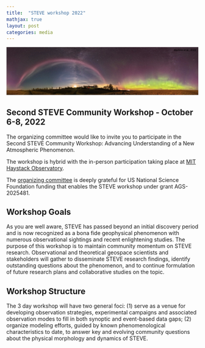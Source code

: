 ```yaml
---
title:  "STEVE workshop 2022"
mathjax: true
layout: post
categories: media
---
```


![STEVE](/assets/Martinis-2022.png)


## Second STEVE Community Workshop - October 6-8, 2022

The organizing committee would like to invite you to participate in the Second STEVE Community Workshop: Advancing Understanding of a New Atmospheric Phenomenon. 

The workshop is hybrid with the in-person participation taking place at [MIT Haystack Observatory](https://www.haystack.mit.edu).

The [organizing committee](https://steve-aurora.github.io/about/) is deeply grateful for US National Science Foundation funding that enables the STEVE workshop under grant AGS-2025481.


## Workshop Goals

As you are well aware, STEVE has passed beyond an initial discovery period and is now recognized as a bona fide geophysical phenomenon with numerous observational sightings and recent enlightening studies. The purpose of this workshop is to maintain community momentum on STEVE research.  Observational and theoretical geospace scientists and stakeholders will gather to disseminate STEVE research findings, identify outstanding questions about the phenomenon, and to continue formulation of future research plans and collaborative studies on the topic.

## Workshop Structure

The 3 day workshop will have two general foci: (1) serve as a venue for developing observation strategies, experimental campaigns and associated observation modes to fill in both synoptic and event-based data gaps; (2) organize modeling efforts, guided by known phenomenological characteristics to date, to answer key and evolving community questions about the physical morphology and dynamics of STEVE. 
